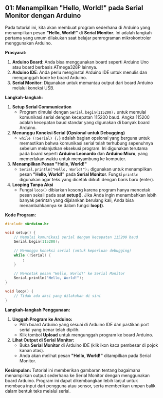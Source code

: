 ## 01: Menampilkan "Hello, World!" pada Serial Monitor dengan Arduino

Pada tutorial ini, kita akan membuat program sederhana di Arduino yang menampilkan pesan **"Hello, World!"** di **Serial Monitor**. Ini adalah langkah pertama yang umum dilakukan saat belajar pemrograman mikrokontroler menggunakan Arduino.

**Prasyarat:**

1. **Arduino Board**: Anda bisa menggunakan board seperti Arduino Uno atau board berbasis ATmega328P lainnya.
2. **Arduino IDE**: Anda perlu menginstal Arduino IDE untuk menulis dan mengunggah kode ke board Arduino.
3. **Serial Monitor**: Digunakan untuk memantau output dari board Arduino melalui koneksi USB.

**Langkah-langkah:**

1. **Setup Serial Communication**
   - Program dimulai dengan `Serial.begin(115200);` untuk memulai komunikasi serial dengan kecepatan 115200 baud. Angka 115200 adalah kecepatan baud standar yang digunakan di banyak board Arduino.
2. **Menunggu Koneksi Serial (Opsional untuk Debugging)**
   - `while (!Serial) {;}` adalah bagian opsional yang berguna untuk memastikan bahwa komunikasi serial telah terhubung sepenuhnya sebelum melanjutkan eksekusi program. Ini digunakan terutama pada board seperti **Arduino Leonardo** dan **Arduino Micro**, yang memerlukan waktu untuk menyambung ke komputer.
3. **Menampilkan Pesan "Hello, World!"**
   - `Serial.println("Hello, World!");` digunakan untuk menampilkan pesan **"Hello, World!"** pada **Serial Monitor**. Fungsi `println` digunakan agar teks yang dicetak diikuti dengan baris baru (enter).
4. **Looping Tanpa Aksi**
   - Fungsi `loop()` dibiarkan kosong karena program hanya mencetak pesan sekali pada saat **setup()**. Jika Anda ingin menambahkan lebih banyak perintah yang dijalankan berulang kali, Anda bisa menambahkannya ke dalam fungsi **loop()**.

**Kode Program:**

```c++
#include <Arduino.h>

void setup() {
    // Memulai komunikasi serial dengan kecepatan 115200 baud
    Serial.begin(115200);
    
    // Menunggu koneksi serial (untuk keperluan debugging)
    while (!Serial) {
        ;
    }
    
    // Mencetak pesan "Hello, World!" ke Serial Monitor
    Serial.println("Hello, World!");
}

void loop() {
    // Tidak ada aksi yang dilakukan di sini
}
```

**Langkah-langkah Penggunaan:**

1. **Unggah Program ke Arduino:**
   - Pilih board Arduino yang sesuai di Arduino IDE dan pastikan port serial yang benar telah dipilih.
   - Klik tombol **Upload** untuk mengunggah program ke board Arduino.
2. **Lihat Output di Serial Monitor:**
   - Buka **Serial Monitor** di Arduino IDE (klik ikon kaca pembesar di pojok kanan atas).
   - Anda akan melihat pesan **"Hello, World!"** ditampilkan pada Serial Monitor.

**Kesimpulan:** Tutorial ini memberikan gambaran tentang bagaimana menampilkan output sederhana ke Serial Monitor dengan menggunakan board Arduino. Program ini dapat dikembangkan lebih lanjut untuk membaca input dari pengguna atau sensor, serta memberikan umpan balik dalam bentuk teks melalui serial.